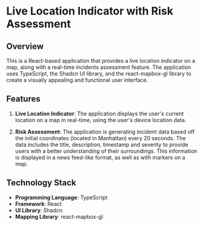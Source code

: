 # Live Location Indicator with Risk Assessment

## Overview

This is a React-based application that provides a live location indicator on a map, along with a real-time incidents assessment feature. The application uses TypeScript, the Shadcn UI library, and the react-mapbox-gl library to create a visually appealing and functional user interface.

## Features

1. **Live Location Indicator**: The application displays the user's current location on a map in real-time, using the user's device location data.

2. **Risk Assessment**: The application is generating incident data based off the initial coordinates (located in Manhattan) every 20 seconds. The data includes the title, description, timestamp and severity to provide users with a better understanding of their surroundings. This information is displayed in a news feed-like format, as well as with markers on a map.

## Technology Stack

- **Programming Language**: TypeScript
- **Framework**: React
- **UI Library**: Shadcn
- **Mapping Library**: react-mapbox-gl

